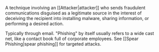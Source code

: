 A technique involving an [[Attacker|attacker]] who sends fraudulent communications disguised as a legitimate source in the interest of deceiving the recipient into installing malware, sharing information, or performing a desired action.

Typically through email. "Phishing" by itself usually refers to a wide cast net, like a contact book full of corporate employees. See [[Spear Phishing|spear phishing]] for targeted attacks.